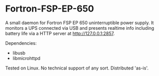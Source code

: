 # Fortron-FSP-EP-650

A small daemon for Fortron FSP EP 650 uninterruptible power supply.
It monitors a UPS connected via USB and presents realtime info including battery life via a HTTP server at http://127.0.0.1:2857.

Dependencies:
- libusb
- libmicrohttpd

Tested on Linux. 
No technical support of any sort.
Distributed 'as-is'.
